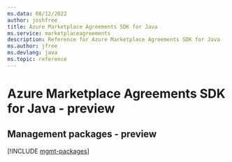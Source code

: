 ```yaml
---
ms.data: 08/12/2022
author: joshfree
title: Azure Marketplace Agreements SDK for Java
ms.service: marketplaceagreements
description: Reference for Azure Marketplace Agreements SDK for Java
ms.author: jfree
ms.devlang: java
ms.topic: reference
---
```

# Azure Marketplace Agreements SDK for Java - preview

## Management packages - preview
[!INCLUDE [mgmt-packages](marketplace-agreements-mgmt-index.md)]